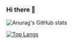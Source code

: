 ### Hi there 👋

<!--
**furkankrmz/furkankrmz** is a ✨ _special_ ✨ repository because its `README.md` (this file) appears on your GitHub profile.

Here are some ideas to get you started:

- 🔭 I’m currently working on ...
- 🌱 I’m currently learning ...
- 👯 I’m looking to collaborate on ...
- 🤔 I’m looking for help with ...
- 💬 Ask me about ...
- 📫 How to reach me: ...
- 😄 Pronouns: ...
- ⚡ Fun fact: ...
-->
![Anurag's GitHub stats](https://github-readme-stats.vercel.app/api?username=furkankrmz&show_icons=true&theme=radical)


[![Top Langs](https://github-readme-stats.vercel.app/api/top-langs/?username=furkankrmz&layout=compact)](https://github.com/anuraghazra/github-readme-stats)
